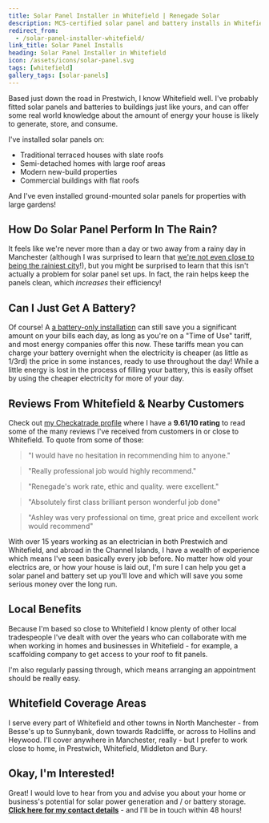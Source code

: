 ```yaml
---
title: Solar Panel Installer in Whitefield | Renegade Solar
description: MCS-certified solar panel and battery installs in Whitefield, from Renegade Solar - a HIES-registered electrical engineer with a 9.61/10 rating on Checkatrade.
redirect_from:
  - /solar-panel-installer-whitefield/
link_title: Solar Panel Installs
heading: Solar Panel Installer in Whitefield
icon: /assets/icons/solar-panel.svg
tags: [whitefield]
gallery_tags: [solar-panels]
---
```


Based just down the road in Prestwich, I know Whitefield well. I've probably fitted solar panels and batteries to buildings just like yours, and can offer some real world knowledge about the amount of energy your house is likely to generate, store, and consume.

I've installed solar panels on:

- Traditional terraced houses with slate roofs
- Semi-detached homes with large roof areas
- Modern new-build properties
- Commercial buildings with flat roofs

And I've even installed ground-mounted solar panels for properties with large gardens!

## How Do Solar Panel Perform In The Rain?

It feels like we're never more than a day or two away from a rainy day in Manchester (although I was surprised to learn that [we're not even close to being the rainiest city](https://blog.scienceandindustrymuseum.org.uk/manchester-our-rainy-city/)!), but you might be surprised to learn that this isn't actually a problem for solar panel set ups. In fact, the rain helps keep the panels clean, which _increases_ their efficiency!

## Can I Just Get A Battery?

Of course! A [a battery-only installation](/services/home-battery-installations/) can still save you a significant amount on your bills each day, as long as you're on a "Time of Use" tariff, and most energy companies offer this now. These tariffs mean you can charge your battery overnight when the electricity is cheaper (as little as 1/3rd) the price in some instances, ready to use throughout the day! While a little energy is lost in the process of filling your battery, this is easily offset by using the cheaper electricity for more of your day.

## Reviews From Whitefield & Nearby Customers

Check out [my Checkatrade profile](https://www.checkatrade.com/trades/renegadeelectrical/reviews) where I have a **9.61/10 rating** to read some of the many reviews I've received from customers in or close to Whitefield. To quote from some of those:

> "I would have no hesitation in recommending him to anyone."

> "Really professional job would highly recommend."

> "Renegade's work rate, ethic and quality. were excellent."

> "Absolutely first class brilliant person wonderful job done"

> "Ashley was very professional on time, great price and excellent work would recommend"

With over 15 years working as an electrician in both Prestwich and Whitefield, and abroad in the Channel Islands, I have a wealth of experience which means I've seen basically every job before. No matter how old your electrics are, or how your house is laid out, I'm sure I can help you get a solar panel and battery set up you'll love and which will save you some serious money over the long run.

## Local Benefits

Because I'm based so close to Whitefield I know plenty of other local tradespeople I've dealt with over the years who can collaborate with me when working in homes and businesses in Whitefield - for example, a scaffolding company to get access to your roof to fit panels.

I'm also regularly passing through, which means arranging an appointment should be really easy.

## Whitefield Coverage Areas

I serve every part of Whitefield and other towns in North Manchester - from Besse's up to Sunnybank, down towards Radcliffe, or across to Hollins and Heywood. I'll cover anywhere in Manchester, really - but I prefer to work close to home, in Prestwich, Whitefield, Middleton and Bury.

## Okay, I'm Interested!

Great! I would love to hear from you and advise you about your home or business's potential for solar power generation and / or battery storage. **[Click here for my contact details](/contact/)** - and I'll be in touch within 48 hours!
